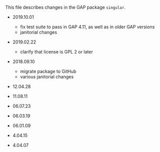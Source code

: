 This file describes changes in the GAP package `singular`.

- 2019.10.01

  - fix test suite to pass in GAP 4.11, as well as in older GAP versions
  - janitorial changes

- 2019.02.22

  - clarify that license is GPL 2 or later

- 2018.09.10

  - migrate package to GitHub
  - various janitorial changes

- 12.04.28

- 11.08.11

- 06.07.23

- 06.03.19

- 06.01.09

- 4.04.15

- 4.04.07

